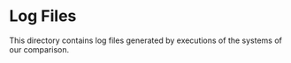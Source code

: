 # Log Files

This directory contains log files generated by executions of the systems of our comparison.
